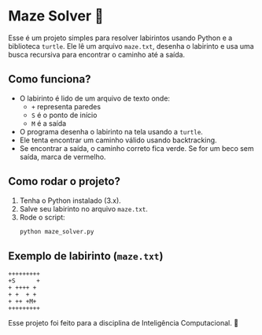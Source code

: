 # Maze Solver 🐢

Esse é um projeto simples para resolver labirintos usando Python e a biblioteca `turtle`. Ele lê um arquivo `maze.txt`, desenha o labirinto e usa uma busca recursiva para encontrar o caminho até a saída.

## Como funciona?
- O labirinto é lido de um arquivo de texto onde:
  - `+` representa paredes
  - `S` é o ponto de início
  - `M` é a saída
- O programa desenha o labirinto na tela usando a `turtle`.
- Ele tenta encontrar um caminho válido usando backtracking.
- Se encontrar a saída, o caminho correto fica verde. Se for um beco sem saída, marca de vermelho.

## Como rodar o projeto?
1. Tenha o Python instalado (3.x).
2. Salve seu labirinto no arquivo `maze.txt`.
3. Rode o script:
   ```sh
   python maze_solver.py
   ```

## Exemplo de labirinto (`maze.txt`)
```
+++++++++
+S      +
+ ++++ +
+ +  + +
+ ++ +M+
+++++++++
```
Esse projeto foi feito para a disciplina de Inteligência Computacional. 🚀

